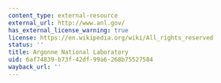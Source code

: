 ```yaml
---
content_type: external-resource
external_url: http://www.anl.gov/
has_external_license_warning: true
license: https://en.wikipedia.org/wiki/All_rights_reserved
status: ''
title: Argonne National Laboratory
uid: 6af74839-b73f-42df-99a6-268b75527584
wayback_url: ''
---
```

